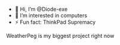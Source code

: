 - 👋 Hi, I’m @Diode-exe
- 👀 I’m interested in computers
- ⚡ Fun fact: ThinkPad Supremacy

WeatherPeg is my biggest project right now 

<!---
Diode-exe/Diode-exe is a ✨ special ✨ repository because its `README.md` (this file) appears on your GitHub profile.
You can click the Preview link to take a look at your changes.
--->

